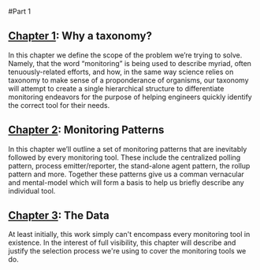 #Part 1

## [Chapter 1](1.md): Why a taxonomy?
In this chapter we define the scope of the problem we’re trying to solve.
Namely, that the word “monitoring” is being used to describe myriad, often
tenuously-related efforts, and how, in the same way science relies on taxonomy
to make sense of a proponderance of organisms, our taxonomy will attempt to
create a single hierarchical structure to differentiate monitoring endeavors
for the purpose of helping engineers quickly identify the correct tool for
their needs.

## [Chapter 2](2.md): Monitoring Patterns 
In this chapter we’ll outline a set of monitoring patterns that are inevitably
followed by every monitoring tool. These include the centralized polling
pattern, process emitter/reporter, the stand-alone agent pattern, the rollup
pattern and more. Together these patterns give us a comman vernacular and
mental-model which will form a basis to help us briefly describe any individual
tool.

## [Chapter 3](3.md): The Data
At least initially, this work simply can't encompass every monitoring tool in
existence. In the interest of full visibility, this chapter will describe and
justify the selection process we're using to cover the monitoring tools we do.
